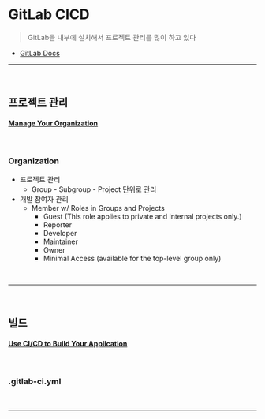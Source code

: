 # GitLab CICD
> GitLab을 내부에 설치해서 프로젝트 관리를 많이 하고 있다
* [GitLab Docs](https://docs.gitlab.com/)

<hr>
<br>

## 프로젝트 관리
#### [Manage Your Organization](https://docs.gitlab.com/ee/topics/set_up_organization.html)

<br>

### Organization
* 프로젝트 관리
  * Group - Subgroup - Project 단위로 관리
* 개발 참여자 관리
  * Member w/ Roles in Groups and Projects
    * Guest (This role applies to private and internal projects only.)
    * Reporter
    * Developer
    * Maintainer
    * Owner
    * Minimal Access (available for the top-level group only)

<br>
<hr>
<br>

## 빌드
#### [Use CI/CD to Build Your Application]()

<br>

### .gitlab-ci.yml 

<br>
<hr>
<br>
